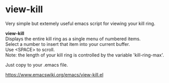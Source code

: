 # view-kill

Very simple but extemely useful emacs script for viewing your kill ring.

<b>view-kill</b> \
Displays the entire kill ring as a single menu of numbered items. \
Select a number to insert that item into your current buffer. \
Use &lt;SPACE&gt; to scroll. \
Note: the length of your kill ring is controlled by the variable 'kill-ring-max'.

Just copy to your .emacs file.

https://www.emacswiki.org/emacs/view-kill.el
